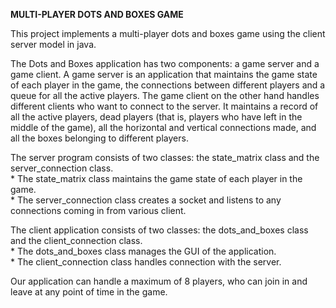 <b>MULTI-PLAYER DOTS AND BOXES GAME</b><br>

This project implements a multi-player dots and boxes game using the client server model in java.<br>

<p> The Dots and Boxes application has two components: a game server and a game client. A game server is an application that maintains the game state of each player in the game, the connections between different players and a queue for all the active players. The game client on the other hand handles different clients who want to connect to the server. It maintains a record of all the active players, dead players (that is, players who have left in the middle of the game), all the horizontal and vertical connections made, and all the boxes belonging to different players. </p>

<p>
The server program consists of two classes: the state_matrix class and the server_connection class. <br>
* The state_matrix class maintains the game state of each player in the game. <br>
* The server_connection class creates a socket and listens to any connections coming in from various client. <br></p>

<p>
The client application consists of two classes: the dots_and_boxes class and the client_connection class. <br>
* The dots_and_boxes class manages the GUI of the application. <br>
* The client_connection class handles connection with the server.<br></p>

<p> Our application can handle a maximum of 8 players, who can join in and leave at any point of time in the game. </p>

